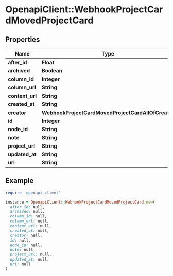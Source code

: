 # OpenapiClient::WebhookProjectCardMovedProjectCard

## Properties

| Name | Type | Description | Notes |
| ---- | ---- | ----------- | ----- |
| **after_id** | **Float** |  |  |
| **archived** | **Boolean** |  |  |
| **column_id** | **Integer** |  |  |
| **column_url** | **String** |  |  |
| **content_url** | **String** |  | [optional] |
| **created_at** | **String** |  |  |
| **creator** | [**WebhookProjectCardMovedProjectCardAllOfCreator**](WebhookProjectCardMovedProjectCardAllOfCreator.md) |  |  |
| **id** | **Integer** |  |  |
| **node_id** | **String** |  |  |
| **note** | **String** |  |  |
| **project_url** | **String** |  |  |
| **updated_at** | **String** |  |  |
| **url** | **String** |  |  |

## Example

```ruby
require 'openapi_client'

instance = OpenapiClient::WebhookProjectCardMovedProjectCard.new(
  after_id: null,
  archived: null,
  column_id: null,
  column_url: null,
  content_url: null,
  created_at: null,
  creator: null,
  id: null,
  node_id: null,
  note: null,
  project_url: null,
  updated_at: null,
  url: null
)
```

